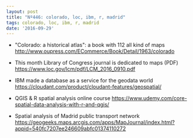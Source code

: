 ```yaml
---
layout: post
title: "Nº446: colorado, loc, ibm, r, madrid"
tags: colorado, loc, ibm, r, madrid
date: '2016-09-29'
---
```


* "Colorado: a historical atlas": a book with 112 all kind of maps
  http://www.oupress.com/ECommerce/Book/Detail/1963/colorado

* This month Library of Congress journal is dedicated to maps (PDF)
  https://www.loc.gov/lcm/pdf/LCM_2016_0910.pdf

* IBM made a database as a service for the geodata world
  https://cloudant.com/product/cloudant-features/geospatial/

* QGIS & R spatial analysis online course
  https://www.udemy.com/core-spatial-data-analysis-with-r-and-qgis/

* Spatial analysis of Madrid public transport network
  https://geogeeks.maps.arcgis.com/apps/MapJournal/index.html?appid=540fc7207ee246609abfc01374110272

